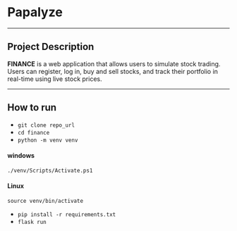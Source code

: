 # Papalyze

---

## Project Description

**FINANCE** is a web application that allows users to simulate stock trading. Users can register, log in, buy and sell stocks, and track their portfolio in real-time using live stock prices. 

---

## How to run

- `git clone repo_url`
- `cd finance`
- `python -m venv venv`

#### windows
`./venv/Scripts/Activate.ps1`
#### Linux
`source venv/bin/activate`

- `pip install -r requirements.txt`
- `flask run`
